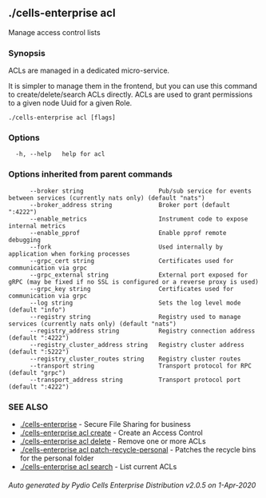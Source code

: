 ## ./cells-enterprise acl

Manage access control lists

### Synopsis

ACLs are managed in a dedicated micro-service.

It is simpler to manage them in the frontend, but you can use this command to create/delete/search ACLs directly.
ACLs are used to grant permissions to a given node Uuid for a given Role.


```
./cells-enterprise acl [flags]
```

### Options

```
  -h, --help   help for acl
```

### Options inherited from parent commands

```
      --broker string                     Pub/sub service for events between services (currently nats only) (default "nats")
      --broker_address string             Broker port (default ":4222")
      --enable_metrics                    Instrument code to expose internal metrics
      --enable_pprof                      Enable pprof remote debugging
      --fork                              Used internally by application when forking processes
      --grpc_cert string                  Certificates used for communication via grpc
      --grpc_external string              External port exposed for gRPC (may be fixed if no SSL is configured or a reverse proxy is used)
      --grpc_key string                   Certificates used for communication via grpc
      --log string                        Sets the log level mode (default "info")
      --registry string                   Registry used to manage services (currently nats only) (default "nats")
      --registry_address string           Registry connection address (default ":4222")
      --registry_cluster_address string   Registry cluster address (default ":5222")
      --registry_cluster_routes string    Registry cluster routes
      --transport string                  Transport protocol for RPC (default "grpc")
      --transport_address string          Transport protocol port (default ":4222")
```

### SEE ALSO

* [./cells-enterprise](./cells-enterprise)	 - Secure File Sharing for business
* [./cells-enterprise acl create](./cells-enterprise-acl-create)	 - Create an Access Control
* [./cells-enterprise acl delete](./cells-enterprise-acl-delete)	 - Remove one or more ACLs
* [./cells-enterprise acl patch-recycle-personal](./cells-enterprise-acl-patch-recycle-personal)	 - Patches the recycle bins for the personal folder
* [./cells-enterprise acl search](./cells-enterprise-acl-search)	 - List current ACLs

###### Auto generated by Pydio Cells Enterprise Distribution v2.0.5 on 1-Apr-2020

